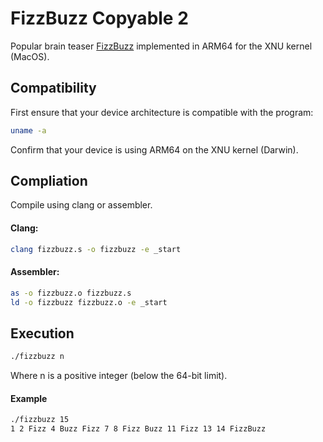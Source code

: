 # FizzBuzz Copyable 2

Popular brain teaser [FizzBuzz](https://en.wikipedia.org/wiki/Fizz_buzz) implemented in ARM64 for the XNU kernel (MacOS).

## Compatibility

First ensure that your device architecture is compatible with the program:

```bash
uname -a
```

Confirm that your device is using ARM64 on the XNU kernel (Darwin).

## Compliation

Compile using clang or assembler.

#### Clang:

```bash
clang fizzbuzz.s -o fizzbuzz -e _start
```

#### Assembler:

```bash
as -o fizzbuzz.o fizzbuzz.s
ld -o fizzbuzz fizzbuzz.o -e _start
```

## Execution

```bash
./fizzbuzz n
```

Where n is a positive integer (below the 64-bit limit).

#### Example

```bash
./fizzbuzz 15
1 2 Fizz 4 Buzz Fizz 7 8 Fizz Buzz 11 Fizz 13 14 FizzBuzz
```
